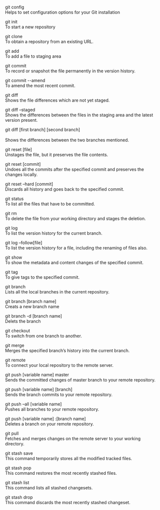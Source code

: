 git config <br />
  Helps to set configuration options for your Git installation
  
git init <br />
  To start a new repository

git clone <br />
  To obtain a repository from an existing URL.

git add <br />
  To add a file to staging area

git commit <br />
  To record or snapshot the file permanently in the version history.

git commit --amend <br />
  To amend the most recent commit.
  
git diff   <br />
  Shows the file differences which are not yet staged.

git diff –staged  <br />
 Shows the differences between the files in the staging area and the latest version present.

git diff [first branch] [second branch] <br />  
  Shows the differences between the two branches mentioned.

git reset [file]   <br />
  Unstages the file, but it preserves the file contents.

git reset [commit]   <br />
  Undoes all the commits after the specified commit and preserves the changes locally.

git reset –hard [commit]   <br />
  Discards all history and goes back to the specified commit.
  
git status <br />
  To list all the files that have to be committed.

git rm <br />
  To delete the file from your working directory and stages the deletion.

git log <br />
  To list the version history for the current branch.

git log –follow[file] <br />
  To list the version history for a file, including the renaming of files also.
  
git show <br />
  To show the metadata and content changes of the specified commit.
  
git tag <br />
  To give tags to the specified commit.

git branch <br />
  Lists all the local branches in the current repository.

git branch [branch name] <br />
  Creats a new branch name
  
git branch -d [branch name] <br />
  Delets the branch 

git checkout <br />
  To switch from one branch to another.

git merge <br />
  Merges the specified branch’s history into the current branch.

git remote <br />
  To connect your local repository to the remote server.

git push [variable name] master  <br /> 
  Sends the committed changes of master branch to your remote repository.
  
git push [variable name] [branch] <br />
  Sends the branch commits to your remote repository.
  
git push –all [variable name]   <br />
  Pushes all branches to your remote repository.
 
git push [variable name] :[branch name] <br />
  Deletes a branch on your remote repository.
  
git pull <br />
  Fetches and merges changes on the remote server to your working directory.

git stash save   <br />
  This command temporarily stores all the modified tracked files.

git stash pop   <br />
  This command restores the most recently stashed files.

git stash list   <br />
  This command lists all stashed changesets.

git stash drop   <br />
  This command discards the most recently stashed changeset.
